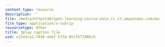 ```yaml
---
content_type: resource
description: ''
file: /media/https%3A/open-learning-course-data-rc.s3.amazonaws.com/mas-s62-cryptocurrency-engineering-and-design-spring-2018/c15a3ca278364def5f34051fb77d8bc9_yKa-KxY-YJk.srt
file_type: application/x-subrip
resourcetype: Other
title: 3play caption file
uid: c15a3ca2-7836-4def-5f34-051fb77d8bc9
---
```

